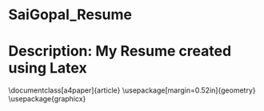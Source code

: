 # SaiGopal_Resume
# Description: My Resume created using Latex
\documentclass[a4paper]{article}
\usepackage[margin=0.52in]{geometry}
\usepackage{graphicx}
